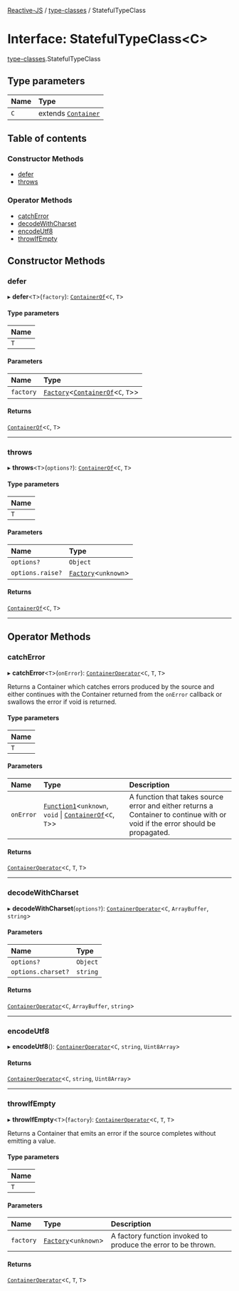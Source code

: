 [Reactive-JS](../README.md) / [type-classes](../modules/type_classes.md) / StatefulTypeClass

# Interface: StatefulTypeClass<C\>

[type-classes](../modules/type_classes.md).StatefulTypeClass

## Type parameters

| Name | Type |
| :------ | :------ |
| `C` | extends [`Container`](types.Container.md) |

## Table of contents

### Constructor Methods

- [defer](type_classes.StatefulTypeClass.md#defer)
- [throws](type_classes.StatefulTypeClass.md#throws)

### Operator Methods

- [catchError](type_classes.StatefulTypeClass.md#catcherror)
- [decodeWithCharset](type_classes.StatefulTypeClass.md#decodewithcharset)
- [encodeUtf8](type_classes.StatefulTypeClass.md#encodeutf8)
- [throwIfEmpty](type_classes.StatefulTypeClass.md#throwifempty)

## Constructor Methods

### defer

▸ **defer**<`T`\>(`factory`): [`ContainerOf`](../modules/types.md#containerof)<`C`, `T`\>

#### Type parameters

| Name |
| :------ |
| `T` |

#### Parameters

| Name | Type |
| :------ | :------ |
| `factory` | [`Factory`](../modules/functions.md#factory)<[`ContainerOf`](../modules/types.md#containerof)<`C`, `T`\>\> |

#### Returns

[`ContainerOf`](../modules/types.md#containerof)<`C`, `T`\>

___

### throws

▸ **throws**<`T`\>(`options?`): [`ContainerOf`](../modules/types.md#containerof)<`C`, `T`\>

#### Type parameters

| Name |
| :------ |
| `T` |

#### Parameters

| Name | Type |
| :------ | :------ |
| `options?` | `Object` |
| `options.raise?` | [`Factory`](../modules/functions.md#factory)<`unknown`\> |

#### Returns

[`ContainerOf`](../modules/types.md#containerof)<`C`, `T`\>

___

## Operator Methods

### catchError

▸ **catchError**<`T`\>(`onError`): [`ContainerOperator`](../modules/types.md#containeroperator)<`C`, `T`, `T`\>

Returns a Container which catches errors produced by the source and either continues with
the Container returned from the `onError` callback or swallows the error if
void is returned.

#### Type parameters

| Name |
| :------ |
| `T` |

#### Parameters

| Name | Type | Description |
| :------ | :------ | :------ |
| `onError` | [`Function1`](../modules/functions.md#function1)<`unknown`, `void` \| [`ContainerOf`](../modules/types.md#containerof)<`C`, `T`\>\> | A function that takes source error and either returns a Container to continue with or void if the error should be propagated. |

#### Returns

[`ContainerOperator`](../modules/types.md#containeroperator)<`C`, `T`, `T`\>

___

### decodeWithCharset

▸ **decodeWithCharset**(`options?`): [`ContainerOperator`](../modules/types.md#containeroperator)<`C`, `ArrayBuffer`, `string`\>

#### Parameters

| Name | Type |
| :------ | :------ |
| `options?` | `Object` |
| `options.charset?` | `string` |

#### Returns

[`ContainerOperator`](../modules/types.md#containeroperator)<`C`, `ArrayBuffer`, `string`\>

___

### encodeUtf8

▸ **encodeUtf8**(): [`ContainerOperator`](../modules/types.md#containeroperator)<`C`, `string`, `Uint8Array`\>

#### Returns

[`ContainerOperator`](../modules/types.md#containeroperator)<`C`, `string`, `Uint8Array`\>

___

### throwIfEmpty

▸ **throwIfEmpty**<`T`\>(`factory`): [`ContainerOperator`](../modules/types.md#containeroperator)<`C`, `T`, `T`\>

Returns a Container that emits an error if the source completes without emitting a value.

#### Type parameters

| Name |
| :------ |
| `T` |

#### Parameters

| Name | Type | Description |
| :------ | :------ | :------ |
| `factory` | [`Factory`](../modules/functions.md#factory)<`unknown`\> | A factory function invoked to produce the error to be thrown. |

#### Returns

[`ContainerOperator`](../modules/types.md#containeroperator)<`C`, `T`, `T`\>
